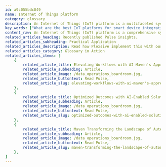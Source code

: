 ```yaml
---
id: a9c055bdc849
name: Internet of Things platform
category: glossary
description: An Internet of Things (IoT) platform is a multifaceted system that centralizes data from connected devices, providing infrastructure and applications to turn that data into actionable insights and streamline business operations.
key_words: ["What are the best IoT platforms for smart device integration?", "How do IoT platforms facilitate data analysis for business intelligence?", "What is the role of IoT platforms in digital transformation for businesses?", "How can IoT platforms enhance real-time decision-making processes?", "What are the security benefits of cloud-based IoT platforms?", "How do IoT platforms contribute to creating new markets for businesses?", "What are the advantages of using IoT platforms for data centralization?", "How can businesses leverage IoT platforms for scalable solutions?", "What is the impact of IoT platforms on business productivity?", "How does Maven Technologies implement IoT platforms for competitive advantage?"]
content_raw: An Internet of Things (IoT) platform is a comprehensive system that consists of the necessary infrastructure and applications to capture, store, analyze, and disseminate intelligence from data collected by internet-connected devices. This harmonized platform, in most cases, operates on a public cloud, centralizing data procurement and facilitating seamless information flow across applications. In the world where smart devices and digital connectivity have become commonplace, IoT platforms are becoming the bedrock of tech-forward businesses. They synchronize the process of data-gathering from multiple sources, allowing businesses to convert raw data into actionable insights. But, the true value of an IoT platform shines through its ability to streamline business operations. It significantly reduces the time to value for IoT-based solutions, all thanks to its elapsed need for a business to individually select, implement, merge, and maintain its own IoT platform. By relying on a strong, vetted cloud-based IoT network, businesses are free to concentrate their efforts on creating applications and analyzing data. This gives them the unique opportunity to generate new markets and sculpt lasting competitive advantage. Moreover, an IoT platform acts as a conduit for businesses to propel their productivity to new heights. By seamlessly integrating multiple technologies, it presents a simplified view of complex systems, enabling decision makers to infer analytical predictions from sensors and machine data and make real-time decisions. At Maven Technologies, we integrate elite IoT platforms to unlock the true potential of your business, providing dynamic, scalable, and secure solutions. With our expertise, we aim to bring your business to the forefront of the modern technological world, helping you to witness the transformative benefits of cutting-edge technologies. With Maven, your business is not just technology-driven; it's future-ready.
related_articles_heading: Recently published Pulse insights.
related_articles_subheading: Practical Application
related_articles_description: Read how Plexsive implement this with our clients.
related_articles_category: Glossary in Action
related_articles_items: [
	{
		related_article_title: Elevating Workflows with AI Maven's Approach,
		related_article_subheading: Article,
		related_article_image: /data_operations_boardroom.jpg,
		related_article_buttontext: Read Pulse,
		related_article_slug: elevating-workflows-with-ai-maven's-approach
	},
	{
		related_article_title: Optimized Outcomes with AI-Enabled Solutions,
		related_article_subheading: Article,
		related_article_image: /data_operations_boardroom.jpg,
		related_article_buttontext: Read Pulse,
		related_article_slug: optimized-outcomes-with-ai-enabled-solutions
	},
	{
		related_article_title: Maven Transforming the Landscape of Autonomous Vehicles,
		related_article_subheading: Article,
		related_article_image: /data_operations_boardroom.jpg,
		related_article_buttontext: Read Pulse,
		related_article_slug: maven-transforming-the-landscape-of-autonomous-vehicles
	},
]
---
```

